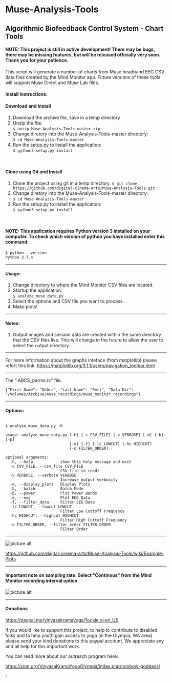 # Muse-Analysis-Tools
 
## Algorithmic Biofeedback Control System - Chart Tools

#### NOTE: This project is still in active development! There may be bugs, there may be missing features, but will be released officially very soon.  Thank you for your patience.  


This script will generate a number of charts from Muse headband EEG CSV data files created by the Mind Monitor app.  Future versions of these tools will support Muse Direct and Muse Lab files.


#### Install instructions:

#### Download and Install

1) Download the archive file, save in a temp directory
2) Unzip the file:   
```$ unzip Muse-Analysis-Tools-master.zip```
3) Change diretory into the Muse-Analysis-Tools-master directory:   
```$ cd Muse-Analysis-Tools-master```
4) Run the setup.py to install the application:   
```$ python3 setup.py install```
<BR>
 
#### Clone using Git and Install

1) Clone the project using git in a temp directory.
```$ git clone https://github.com/digital-cinema-arts/Muse-Analysis-Tools.git```
2) Change diretory into the Muse-Analysis-Tools-master directory:   
```$ cd Muse-Analysis-Tools-master```
3) Run the setup.py to install the application:   
```$ python3 setup.py install```
<BR>

#### NOTE: This application requires Python version 3 installed on your computer. To check which version of python you have installed enter this command:   

```
$ python --version
Python 3.7.4
```

--------------------------------------------------------------------

#### Usage:
1) Change directory to where the Mind Monitor CSV files are located.  
2) Startup the application:  
```$ analyze_muse_data.py```
3) Select the options and CSV file you want to process.
4) Make plots!

--------------------------------------------------------------------

#### Notes:
1) Output images and session data are created within the same directory that the CSV files live.  This will change in the future to allow the user to select the output directory.

--------------------------------------------------------------------

For more information about the graphs inteface (from matplotlib) please refert this link:
https://matplotlib.org/3.1.1/users/navigation_toolbar.html


--------------------------------------------------------------------

The ".ABCS_parms.rc" file.

```
{"First Name": "Debra", "Last Name": "Peri", "Data Dir": "/Volumes/Archive/muse_recordings/muse_monitor_recordings"}
```

--------------------------------------------------------------------

#### Options: 

~~~~

$ analyze_muse_data.py -h 
 
usage: analyze_muse_data.py [-h] [-c CSV_FILE] [-v VERBOSE] [-d] [-b] [-p]
                            [-e] [-f] [-lc LOWCUT] [-hc HIGHCUT]
                            [-o FILTER_ORDER]

optional arguments:
  -h, --help            show this help message and exit
  -c CSV_FILE, --csv_file CSV_FILE
                        CSV file to read)
  -v VERBOSE, --verbose VERBOSE
                        Increase output verbosity
  -d, --display_plots   Display Plots
  -b, --batch           Batch Mode
  -p, --power           Plot Power Bands
  -e, --eeg             Plot EEG Data
  -f, --filter_data     Filter EEG Data
  -lc LOWCUT, --lowcut LOWCUT
                        Filter Low Cuttoff Frequency
  -hc HIGHCUT, --highcut HIGHCUT
                        Filter High Cuttoff Frequency
  -o FILTER_ORDER, --filter_order FILTER_ORDER
                        Filter Order

  ~~~~

---------------------------------------------------------------------

![picture alt](https://github.com/digital-cinema-arts/Muse-Analysis-Tools/blob/master/images/GUI.png "The GUI")

https://github.com/digital-cinema-arts/Muse-Analysis-Tools/wiki/Example-Plots

---------------------------------------------------------------------

#### Important note on sampling rate:  Select "Continous" from the Mind Monitor recording interval option.

![picture alt](https://github.com/digital-cinema-arts/Muse-Analysis-Tools/blob/master/images/MM-recording-interval.png "Mind Monitor recording interval option")

---------------------------------------------------------------------

#### Donations

https://paypal.me/vinyasakramayoga?locale.x=en_US

If you would like to support this project, to help to contribute to disabled folks and to help youth gain access to yoga (in the Olympia, WA area) please send your kind donations to this paypal account.  We appreciate any and all help for this important work.

You can read more about our outreach program here:

https://xion.org/VinyasaKramaYogaOlympia/index.php/rainbow-goddess/


:droplet:


